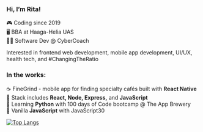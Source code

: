 ### Hi, I’m Rita!

🎮 Coding since 2019  
🖥️ BBA at Haaga-Helia UAS\
💅🏻 Software Dev @ CyberCoach

Interested in frontend web development, mobile app development, UI/UX, health tech, and #ChangingTheRatio

### In the works:

☕ FineGrind - mobile app for finding specialty cafés built with **React Native**  
📖 Stack includes **React, Node, Express,** and **JavaScript**  
🐍 Learning **Python** with 100 days of Code bootcamp @ The App Brewery  
🍦 Vanilla **JavaScript** with JavaScript30

[![Top Langs](https://github-readme-stats.vercel.app/api/top-langs/?username=ritamiklan&layout=compact&theme=gotham)](https://github.com/anuraghazra/github-readme-stats)

<!---
ritamiklan/ritamiklan is a ✨ special ✨ repository because its `README.md` (this file) appears on your GitHub profile.
You can click the Preview link to take a look at your changes.
--->
